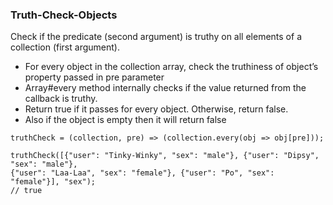 ### Truth-Check-Objects

Check if the predicate (second argument) is truthy on all elements of a collection (first argument).


 - For every object in the collection array, check the truthiness of object’s property passed in pre parameter
 - Array#every method internally checks if the value returned from the callback is truthy.
 - Return true if it passes for every object. Otherwise, return false.
 - Also if the object is empty then it will return false
 
 ```
truthCheck = (collection, pre) => (collection.every(obj => obj[pre]));

truthCheck([{"user": "Tinky-Winky", "sex": "male"}, {"user": "Dipsy", "sex": "male"}, 
{"user": "Laa-Laa", "sex": "female"}, {"user": "Po", "sex": "female"}], "sex"); 
// true
 
 ```
